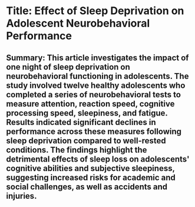 # Title: Effect of Sleep Deprivation on Adolescent Neurobehavioral Performance

## Summary: This article investigates the impact of one night of sleep deprivation on neurobehavioral functioning in adolescents. The study involved twelve healthy adolescents who completed a series of neurobehavioral tests to measure attention, reaction speed, cognitive processing speed, sleepiness, and fatigue. Results indicated significant declines in performance across these measures following sleep deprivation compared to well-rested conditions. The findings highlight the detrimental effects of sleep loss on adolescents' cognitive abilities and subjective sleepiness, suggesting increased risks for academic and social challenges, as well as accidents and injuries.